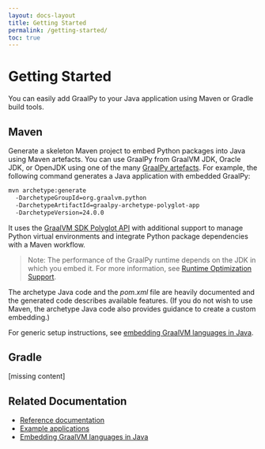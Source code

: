 ```yaml
---
layout: docs-layout
title: Getting Started
permalink: /getting-started/
toc: true
---
```


# Getting Started

You can easily add GraalPy to your Java application using Maven or Gradle build tools. 

## Maven

Generate a skeleton Maven project to embed Python packages into Java using Maven artefacts.
You can use GraalPy from GraalVM JDK, Oracle JDK, or OpenJDK using one of the many [GraalPy artefacts](https://mvnrepository.com/artifact/org.graalvm.python). For example, the following command generates a Java application with embedded GraalPy:

```bash
mvn archetype:generate
  -DarchetypeGroupId=org.graalvm.python
  -DarchetypeArtifactId=graalpy-archetype-polyglot-app
  -DarchetypeVersion=24.0.0
```

It uses the [GraalVM SDK Polyglot API](https://www.graalvm.org/sdk/javadoc/org/graalvm/polyglot/package-summary.html) with additional support to manage Python virtual environments and integrate Python package dependencies with a Maven workflow.

> Note: The performance of the GraalPy runtime depends on the JDK in which you embed it. For more information, see [Runtime Optimization Support](https://www.graalvm.org/latest/reference-manual/embed-languages/#runtime-optimization-support).

The archetype Java code and the _pom.xml_ file are heavily documented and the generated code describes available features. (If you do not wish to use Maven, the archetype Java code also provides guidance to create a custom embedding.)

For generic setup instructions, see [embedding GraalVM languages in Java](https://www.graalvm.org/latest/reference-manual/embed-languages/).

## Gradle

[missing content]


## Related Documentation

- [Reference documentation](reference/Reference.md)
- [Example applications](examples/java-python-examples.md)
- [Embedding GraalVM languages in Java](https://www.graalvm.org/latest/reference-manual/embed-languages/)
